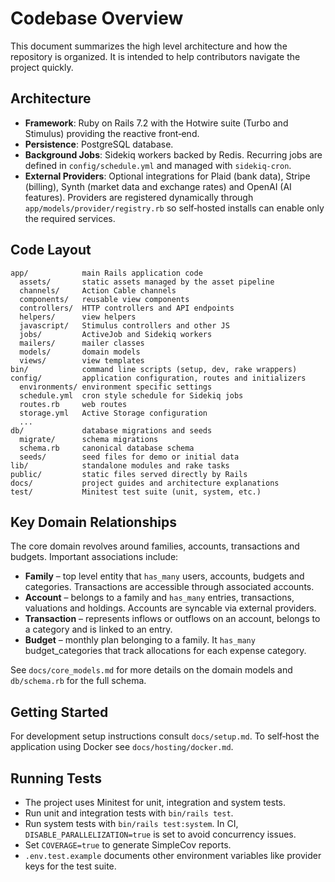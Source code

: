 # Codebase Overview

This document summarizes the high level architecture and how the repository is organized. It is intended to help contributors navigate the project quickly.

## Architecture

- **Framework**: Ruby on Rails 7.2 with the Hotwire suite (Turbo and Stimulus) providing the reactive front‑end.
- **Persistence**: PostgreSQL database.
- **Background Jobs**: Sidekiq workers backed by Redis. Recurring jobs are defined in `config/schedule.yml` and managed with `sidekiq-cron`.
- **External Providers**: Optional integrations for Plaid (bank data), Stripe (billing), Synth (market data and exchange rates) and OpenAI (AI features). Providers are registered dynamically through `app/models/provider/registry.rb` so self‑hosted installs can enable only the required services.

## Code Layout

```
app/            main Rails application code
  assets/       static assets managed by the asset pipeline
  channels/     Action Cable channels
  components/   reusable view components
  controllers/  HTTP controllers and API endpoints
  helpers/      view helpers
  javascript/   Stimulus controllers and other JS
  jobs/         ActiveJob and Sidekiq workers
  mailers/      mailer classes
  models/       domain models
  views/        view templates
bin/            command line scripts (setup, dev, rake wrappers)
config/         application configuration, routes and initializers
  environments/ environment specific settings
  schedule.yml  cron style schedule for Sidekiq jobs
  routes.rb     web routes
  storage.yml   Active Storage configuration
  ...
db/             database migrations and seeds
  migrate/      schema migrations
  schema.rb     canonical database schema
  seeds/        seed files for demo or initial data
lib/            standalone modules and rake tasks
public/         static files served directly by Rails
docs/           project guides and architecture explanations
test/           Minitest test suite (unit, system, etc.)
```

## Key Domain Relationships

The core domain revolves around families, accounts, transactions and budgets. Important associations include:

- **Family** – top level entity that `has_many` users, accounts, budgets and categories. Transactions are accessible through associated accounts.
- **Account** – belongs to a family and `has_many` entries, transactions, valuations and holdings. Accounts are syncable via external providers.
- **Transaction** – represents inflows or outflows on an account, belongs to a category and is linked to an entry.
- **Budget** – monthly plan belonging to a family. It `has_many` budget_categories that track allocations for each expense category.

See `docs/core_models.md` for more details on the domain models and `db/schema.rb` for the full schema.

## Getting Started

For development setup instructions consult `docs/setup.md`. To self‑host the application using Docker see `docs/hosting/docker.md`.

## Running Tests

- The project uses Minitest for unit, integration and system tests.
- Run unit and integration tests with `bin/rails test`.
- Run system tests with `bin/rails test:system`. In CI, `DISABLE_PARALLELIZATION=true` is set to avoid concurrency issues.
- Set `COVERAGE=true` to generate SimpleCov reports.
- `.env.test.example` documents other environment variables like provider keys for the test suite.
